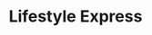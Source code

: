 ---
title: "Lifestyle Express"
url: /birmingham/lifestyle-express-quinton-road-west/
shop: convenience
---